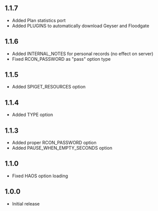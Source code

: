 ## 1.1.7 

- Added Plan statistics port
- Added PLUGINS to automatically download Geyser and Floodgate

## 1.1.6

- Added INTERNAL_NOTES for personal records (no effect on server)
- Fixed RCON_PASSWORD as "pass" option type

## 1.1.5

- Added SPIGET_RESOURCES option

## 1.1.4

- Added TYPE option

## 1.1.3

- Added proper RCON_PASSWORD option
- Added PAUSE_WHEN_EMPTY_SECONDS option

## 1.1.0

- Fixed HAOS option loading

## 1.0.0

- Initial release
